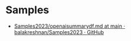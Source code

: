 # Samples

- [Samples2023/openaisummarydf.md at main · balakreshnan/Samples2023 · GitHub](https://github.com/balakreshnan/Samples2023/blob/main/AzureML/openaisummarydf.md)